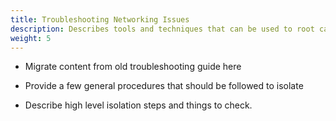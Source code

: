 ```yaml
---
title: Troubleshooting Networking Issues
description: Describes tools and techniques that can be used to root cause networking issues
weight: 5
---
```


* Migrate content from old troubleshooting guide here

* Provide a few general procedures that should be followed to isolate

* Describe high level isolation steps and things to check.
